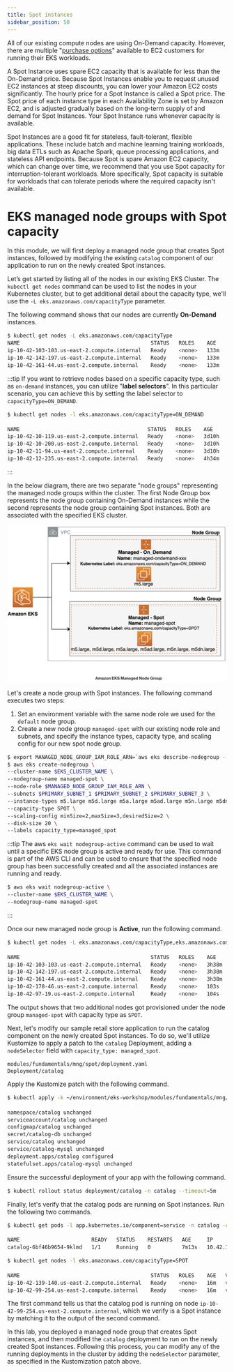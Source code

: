 ```yaml
---
title: Spot instances
sidebar_position: 50
---
```


All of our existing compute nodes are using On-Demand capacity. However, there are multiple "[purchase options](https://docs.aws.amazon.com/AWSEC2/latest/UserGuide/instance-purchasing-options.html)" available to EC2 customers for running their EKS workloads.

A Spot Instance uses spare EC2 capacity that is available for less than the On-Demand price. Because Spot Instances enable you to request unused EC2 instances at steep discounts, you can lower your Amazon EC2 costs significantly. The hourly price for a Spot Instance is called a Spot price. The Spot price of each instance type in each Availability Zone is set by Amazon EC2, and is adjusted gradually based on the long-term supply of and demand for Spot Instances. Your Spot Instance runs whenever capacity is available.

Spot Instances are a good fit for stateless, fault-tolerant, flexible applications. These include batch and machine learning training workloads, big data ETLs such as Apache Spark, queue processing applications, and stateless API endpoints. Because Spot is spare Amazon EC2 capacity, which can change over time, we recommend that you use Spot capacity for interruption-tolerant workloads. More specifically, Spot capacity is suitable for workloads that can tolerate periods where the required capacity isn't available.

# EKS managed node groups with Spot capacity

In this module, we will first deploy a managed node group that creates Spot instances, followed by modifying the existing `catalog` component of our application to run on the newly created Spot instances.

Let’s get started by listing all of the nodes in our existing EKS Cluster. The `kubectl get nodes` command can be used to list the nodes in your Kubernetes cluster, but to get additional detail about the capacity type, we'll use the `-L eks.amazonaws.com/capacityType` parameter.

The following command shows that our nodes are currently **On-Demand** instances.

```bash
$ kubectl get nodes -L eks.amazonaws.com/capacityType
NAME                                          STATUS   ROLES    AGE    VERSION                CAPACITYTYPE
ip-10-42-103-103.us-east-2.compute.internal   Ready    <none>   133m   v1.25.6-eks-48e63af    ON_DEMAND
ip-10-42-142-197.us-east-2.compute.internal   Ready    <none>   133m   v1.25.6-eks-48e63af    ON_DEMAND
ip-10-42-161-44.us-east-2.compute.internal    Ready    <none>   133m   v1.25.6-eks-48e63af    ON_DEMAND
```

:::tip
If you want to retrieve nodes based on a specific capacity type, such as `on-demand` instances, you can utilize "<b>label selectors</b>". In this particular scenario, you can achieve this by setting the label selector to `capacityType=ON_DEMAND`.

```bash
$ kubectl get nodes -l eks.amazonaws.com/capacityType=ON_DEMAND

NAME                                         STATUS   ROLES    AGE     VERSION
ip-10-42-10-119.us-east-2.compute.internal   Ready    <none>   3d10h   v1.23.15-eks-49d8fe8
ip-10-42-10-200.us-east-2.compute.internal   Ready    <none>   3d10h   v1.23.15-eks-49d8fe8
ip-10-42-11-94.us-east-2.compute.internal    Ready    <none>   3d10h   v1.23.15-eks-49d8fe8
ip-10-42-12-235.us-east-2.compute.internal   Ready    <none>   4h34m   v1.23.15-eks-49d8fe8
```
:::

In the below diagram, there are two separate "node groups" representing the managed node groups within the cluster. The first Node Group box represents the node group containing On-Demand instances while the second represents the node group containing Spot instances. Both are associated with the specified EKS cluster.

![spot arch](../assets/managed-spot-arch.png)

Let's create a node group with Spot instances. The following command executes two steps:
1. Set an environment variable with the same node role we used for the `default` node group.
2. Create a new node group `managed-spot` with our existing node role and subnets, and specify the instance types, capacity type, and scaling config for our new spot node group.

```bash wait=30
$ export MANAGED_NODE_GROUP_IAM_ROLE_ARN=`aws eks describe-nodegroup --cluster-name eks-workshop --nodegroup-name default | jq -r .nodegroup.nodeRole`
$ aws eks create-nodegroup \
--cluster-name $EKS_CLUSTER_NAME \
--nodegroup-name managed-spot \
--node-role $MANAGED_NODE_GROUP_IAM_ROLE_ARN \
--subnets $PRIMARY_SUBNET_1 $PRIMARY_SUBNET_2 $PRIMARY_SUBNET_3 \
--instance-types m5.large m5d.large m5a.large m5ad.large m5n.large m5dn.large \
--capacity-type SPOT \
--scaling-config minSize=2,maxSize=3,desiredSize=2 \
--disk-size 20 \
--labels capacity_type=managed_spot
```

:::tip
The aws `eks wait nodegroup-active` command can be used to wait until a specific EKS node group is active and ready for use. This command is part of the AWS CLI and can be used to ensure that the specified node group has been successfully created and all the associated instances are running and ready.

```bash wait=30 timeout=300
$ aws eks wait nodegroup-active \
--cluster-name $EKS_CLUSTER_NAME \
--nodegroup-name managed-spot
```
:::

Once our new managed node group is **Active**, run the following command. 

```bash
$ kubectl get nodes -L eks.amazonaws.com/capacityType,eks.amazonaws.com/nodegroup

NAME                                          STATUS   ROLES    AGE     VERSION                CAPACITYTYPE   NODEGROUP
ip-10-42-103-103.us-east-2.compute.internal   Ready    <none>   3h38m   v1.25.6-eks-48e63af    ON_DEMAND      default
ip-10-42-142-197.us-east-2.compute.internal   Ready    <none>   3h38m   v1.25.6-eks-48e63af    ON_DEMAND      default
ip-10-42-161-44.us-east-2.compute.internal    Ready    <none>   3h38m   v1.25.6-eks-48e63af    ON_DEMAND      default
ip-10-42-178-46.us-east-2.compute.internal    Ready    <none>   103s    v1.25.13-eks-43840fb   SPOT           managed-spot
ip-10-42-97-19.us-east-2.compute.internal     Ready    <none>   104s    v1.25.13-eks-43840fb   SPOT           managed-spot

```

The output shows that two additional nodes got provisioned under the node group `managed-spot` with capacity type as `SPOT`.

Next, let's modify our sample retail store application to run the catalog component on the newly created Spot instances. To do so, we'll utilize Kustomize to apply a patch to the `catalog` Deployment, adding a `nodeSelector` field with `capacity_type: managed_spot`.

```kustomization
modules/fundamentals/mng/spot/deployment.yaml
Deployment/catalog
```

Apply the Kustomize patch with the following command.

```bash
$ kubectl apply -k ~/environment/eks-workshop/modules/fundamentals/mng/spot

namespace/catalog unchanged
serviceaccount/catalog unchanged
configmap/catalog unchanged
secret/catalog-db unchanged
service/catalog unchanged
service/catalog-mysql unchanged
deployment.apps/catalog configured
statefulset.apps/catalog-mysql unchanged
```

Ensure the successful deployment of your app with the following command.

```bash
$ kubectl rollout status deployment/catalog -n catalog --timeout=5m
```

Finally, let's verify that the catalog pods are running on Spot instances. Run the following two commands.

```bash
$ kubectl get pods -l app.kubernetes.io/component=service -n catalog -o wide

NAME                       READY   STATUS    RESTARTS   AGE     IP              NODE  
catalog-6bf46b9654-9klmd   1/1     Running   0          7m13s   10.42.118.208   ip-10-42-99-254.us-east-2.compute.internal
```
```bash
$ kubectl get nodes -l eks.amazonaws.com/capacityType=SPOT

NAME                                          STATUS   ROLES    AGE   VERSION
ip-10-42-139-140.us-east-2.compute.internal   Ready    <none>   16m   v1.25.13-eks-43840fb
ip-10-42-99-254.us-east-2.compute.internal    Ready    <none>   16m   v1.25.13-eks-43840fb

```

The first command tells us that the catalog pod is running on node `ip-10-42-99-254.us-east-2.compute.internal`, which we verify is a Spot instance by matching it to the output of the second command.

In this lab, you deployed a managed node group that creates Spot instances, and then modified the `catalog` deployment to run on the newly created Spot instances. Following this process, you can modify any of the running deployments in the cluster by adding the `nodeSelector` parameter, as specified in the Kustomization patch above.